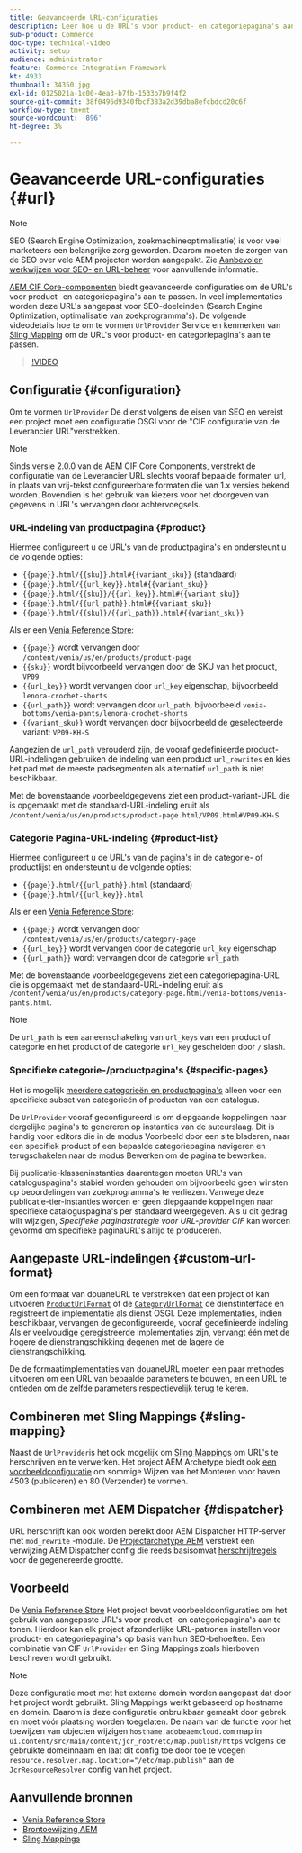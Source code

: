 ```yaml
---
title: Geavanceerde URL-configuraties
description: Leer hoe u de URL's voor product- en categoriepagina's aanpast. Hiermee kunnen implementaties URL's optimaliseren voor zoekprogramma's en detectie bevorderen.
sub-product: Commerce
doc-type: technical-video
activity: setup
audience: administrator
feature: Commerce Integration Framework
kt: 4933
thumbnail: 34350.jpg
exl-id: 0125021a-1c00-4ea3-b7fb-1533b7b9f4f2
source-git-commit: 38f0496d9340fbcf383a2d39dba8efcbdcd20c6f
workflow-type: tm+mt
source-wordcount: '896'
ht-degree: 3%

---
```


# Geavanceerde URL-configuraties {#url}

>[!NOTE]
>
>SEO (Search Engine Optimization, zoekmachineoptimalisatie) is voor veel marketeers een belangrijke zorg geworden. Daarom moeten de zorgen van de SEO over vele AEM projecten worden aangepakt. Zie [Aanbevolen werkwijzen voor SEO- en URL-beheer](https://experienceleague.adobe.com/docs/experience-manager-65/managing/managing-further-reference/seo-and-url-management.html) voor aanvullende informatie.

[AEM CIF Core-componenten](https://github.com/adobe/aem-core-cif-components) biedt geavanceerde configuraties om de URL&#39;s voor product- en categoriepagina&#39;s aan te passen. In veel implementaties worden deze URL&#39;s aangepast voor SEO-doeleinden (Search Engine Optimization, optimalisatie van zoekprogramma&#39;s). De volgende videodetails hoe te om te vormen `UrlProvider` Service en kenmerken van [Sling Mapping](https://sling.apache.org/documentation/the-sling-engine/mappings-for-resource-resolution.html) om de URL&#39;s voor product- en categoriepagina&#39;s aan te passen.

>[!VIDEO](https://video.tv.adobe.com/v/34350/?quality=12)

## Configuratie {#configuration}

Om te vormen `UrlProvider` De dienst volgens de eisen van SEO en vereist een project moet een configuratie OSGI voor de &quot;CIF configuratie van de Leverancier URL&quot;verstrekken.

>[!NOTE]
>
>Sinds versie 2.0.0 van de AEM CIF Core Components, verstrekt de configuratie van de Leverancier URL slechts vooraf bepaalde formaten url, in plaats van vrij-tekst configureerbare formaten die van 1.x versies bekend worden. Bovendien is het gebruik van kiezers voor het doorgeven van gegevens in URL&#39;s vervangen door achtervoegsels.

### URL-indeling van productpagina {#product}

Hiermee configureert u de URL&#39;s van de productpagina&#39;s en ondersteunt u de volgende opties:

* `{{page}}.html/{{sku}}.html#{{variant_sku}}` (standaard)
* `{{page}}.html/{{url_key}}.html#{{variant_sku}}`
* `{{page}}.html/{{sku}}/{{url_key}}.html#{{variant_sku}}`
* `{{page}}.html/{{url_path}}.html#{{variant_sku}}`
* `{{page}}.html/{{sku}}/{{url_path}}.html#{{variant_sku}}`

Als er een [Venia Reference Store](https://github.com/adobe/aem-cif-guides-venia):

* `{{page}}` wordt vervangen door `/content/venia/us/en/products/product-page`
* `{{sku}}` wordt bijvoorbeeld vervangen door de SKU van het product, `VP09`
* `{{url_key}}` wordt vervangen door `url_key` eigenschap, bijvoorbeeld `lenora-crochet-shorts`
* `{{url_path}}` wordt vervangen door `url_path`, bijvoorbeeld `venia-bottoms/venia-pants/lenora-crochet-shorts`
* `{{variant_sku}}` wordt vervangen door bijvoorbeeld de geselecteerde variant; `VP09-KH-S`

Aangezien de `url_path` verouderd zijn, de vooraf gedefinieerde product-URL-indelingen gebruiken de indeling van een product `url_rewrites` en kies het pad met de meeste padsegmenten als alternatief `url_path` is niet beschikbaar.

Met de bovenstaande voorbeeldgegevens ziet een product-variant-URL die is opgemaakt met de standaard-URL-indeling eruit als `/content/venia/us/en/products/product-page.html/VP09.html#VP09-KH-S`.

### Categorie Pagina-URL-indeling {#product-list}

Hiermee configureert u de URL&#39;s van de pagina&#39;s in de categorie- of productlijst en ondersteunt u de volgende opties:

* `{{page}}.html/{{url_path}}.html` (standaard)
* `{{page}}.html/{{url_key}}.html`

Als er een [Venia Reference Store](https://github.com/adobe/aem-cif-guides-venia):

* `{{page}}` wordt vervangen door `/content/venia/us/en/products/category-page`
* `{{url_key}}` wordt vervangen door de categorie `url_key` eigenschap
* `{{url_path}}` wordt vervangen door de categorie `url_path`

Met de bovenstaande voorbeeldgegevens ziet een categoriepagina-URL die is opgemaakt met de standaard-URL-indeling eruit als `/content/venia/us/en/products/category-page.html/venia-bottoms/venia-pants.html`.

>[!NOTE]
> 
>De `url_path` is een aaneenschakeling van `url_keys` van een product of categorie en het product of de categorie `url_key` gescheiden door `/` slash.

### Specifieke categorie-/productpagina&#39;s {#specific-pages}

Het is mogelijk [meerdere categorieën en productpagina&#39;s](multi-template-usage.md) alleen voor een specifieke subset van categorieën of producten van een catalogus.

De `UrlProvider` vooraf geconfigureerd is om diepgaande koppelingen naar dergelijke pagina&#39;s te genereren op instanties van de auteurslaag. Dit is handig voor editors die in de modus Voorbeeld door een site bladeren, naar een specifiek product of een bepaalde categoriepagina navigeren en terugschakelen naar de modus Bewerken om de pagina te bewerken.

Bij publicatie-klasseninstanties daarentegen moeten URL&#39;s van cataloguspagina&#39;s stabiel worden gehouden om bijvoorbeeld geen winsten op beoordelingen van zoekprogramma&#39;s te verliezen. Vanwege deze publicatie-tier-instanties worden er geen diepgaande koppelingen naar specifieke cataloguspagina&#39;s per standaard weergegeven. Als u dit gedrag wilt wijzigen, _Specifieke paginastrategie voor URL-provider CIF_ kan worden gevormd om specifieke paginaURL&#39;s altijd te produceren.

## Aangepaste URL-indelingen {#custom-url-format}

Om een formaat van douaneURL te verstrekken dat een project of kan uitvoeren [`ProductUrlFormat`](https://javadoc.io/doc/com.adobe.commerce.cif/core-cif-components-core/latest/com/adobe/cq/commerce/core/components/services/urls/ProductUrlFormat.html) of de [`CategoryUrlFormat`](https://javadoc.io/doc/com.adobe.commerce.cif/core-cif-components-core/latest/com/adobe/cq/commerce/core/components/services/urls/CategoryUrlFormat.html) de dienstinterface en registreert de implementatie als dienst OSGI. Deze implementaties, indien beschikbaar, vervangen de geconfigureerde, vooraf gedefinieerde indeling. Als er veelvoudige geregistreerde implementaties zijn, vervangt één met de hogere de dienstrangschikking degenen met de lagere de dienstrangschikking.

De de formaatimplementaties van douaneURL moeten een paar methodes uitvoeren om een URL van bepaalde parameters te bouwen, en een URL te ontleden om de zelfde parameters respectievelijk terug te keren.

## Combineren met Sling Mappings {#sling-mapping}

Naast de `UrlProvider`is het ook mogelijk om [Sling Mappings](https://sling.apache.org/documentation/the-sling-engine/mappings-for-resource-resolution.html) om URL&#39;s te herschrijven en te verwerken. Het project AEM Archetype biedt ook [een voorbeeldconfiguratie](https://github.com/adobe/aem-cif-project-archetype/tree/master/src/main/archetype/samplecontent/src/main/content/jcr_root/etc/map.publish) om sommige Wijzen van het Monteren voor haven 4503 (publiceren) en 80 (Verzender) te vormen.

## Combineren met AEM Dispatcher {#dispatcher}

URL herschrijft kan ook worden bereikt door AEM Dispatcher HTTP-server met `mod_rewrite` -module. De [Projectarchetype AEM](https://github.com/adobe/aem-project-archetype) verstrekt een verwijzing AEM Dispatcher config die reeds basisomvat [herschrijfregels](https://github.com/adobe/aem-project-archetype/tree/master/src/main/archetype/dispatcher.cloud) voor de gegenereerde grootte.

## Voorbeeld

De [Venia Reference Store](https://github.com/adobe/aem-cif-guides-venia) Het project bevat voorbeeldconfiguraties om het gebruik van aangepaste URL&#39;s voor product- en categoriepagina&#39;s aan te tonen. Hierdoor kan elk project afzonderlijke URL-patronen instellen voor product- en categoriepagina&#39;s op basis van hun SEO-behoeften. Een combinatie van CIF `UrlProvider` en Sling Mappings zoals hierboven beschreven wordt gebruikt.

>[!NOTE]
>
>Deze configuratie moet met het externe domein worden aangepast dat door het project wordt gebruikt. Sling Mappings werkt gebaseerd op hostname en domein. Daarom is deze configuratie onbruikbaar gemaakt door gebrek en moet vóór plaatsing worden toegelaten. De naam van de functie voor het toewijzen van objecten wijzigen `hostname.adobeaemcloud.com` map in `ui.content/src/main/content/jcr_root/etc/map.publish/https` volgens de gebruikte domeinnaam en laat dit config toe door toe te voegen `resource.resolver.map.location="/etc/map.publish"` aan de `JcrResourceResolver` config van het project.

## Aanvullende bronnen

* [Venia Reference Store](https://github.com/adobe/aem-cif-guides-venia)
* [Brontoewijzing AEM](https://experienceleague.adobe.com/docs/experience-manager-65/deploying/configuring/resource-mapping.html)
* [Sling Mappings](https://sling.apache.org/documentation/the-sling-engine/mappings-for-resource-resolution.html)
